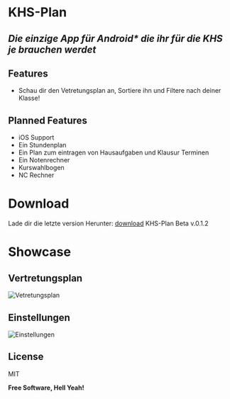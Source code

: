 # KHS-Plan

## _Die einzige App für Android* die ihr für die KHS je brauchen werdet_

## Features

- Schau dir den Vetretungsplan an, Sortiere ihn und Filtere nach deiner Klasse!

## Planned Features

- iOS Support
- Ein Stundenplan
- Ein Plan zum eintragen von Hausaufgaben und Klausur Terminen
- Ein Notenrechner
- Kurswahlbogen
- NC Rechner

# Download

Lade dir die letzte version Herunter: [download] KHS-Plan Beta v.0.1.2

# Showcase

## Vertretungsplan

![Vetretungsplan](https://github.com/KHSplan/KHS-Plan/blob/master/Preview/Screenshot_1641141637.png)

## Einstellungen

![Einstellungen](https://github.com/KHSplan/KHS-Plan/blob/master/Preview/Screenshot_1641141650.png)

## License

MIT

**Free Software, Hell Yeah!**


[download]:<https://github.com/KHSplan/KHS-Plan/releases/tag/flutter-v0.0.1>
